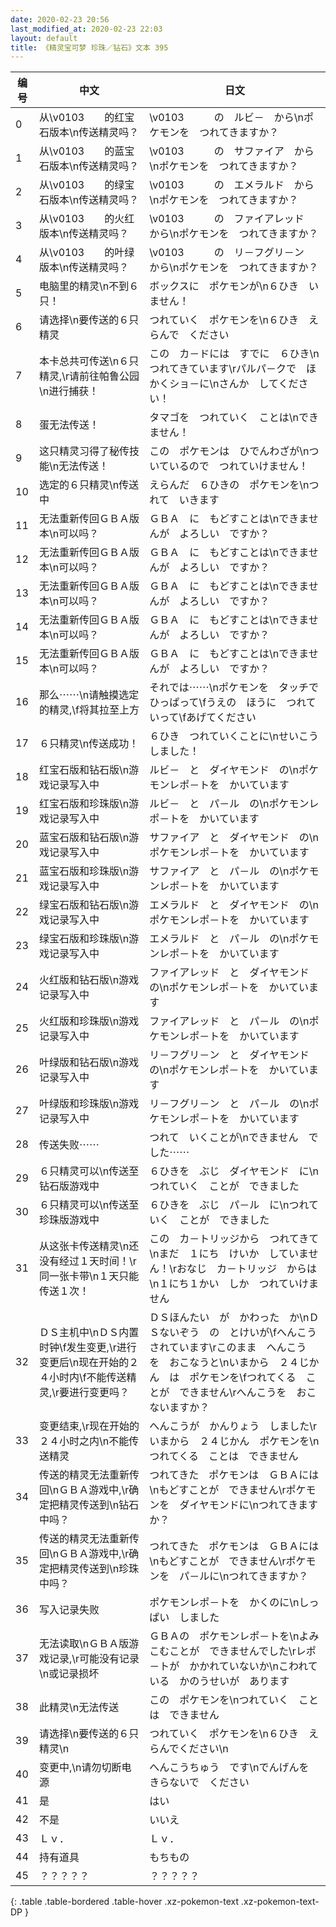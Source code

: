 ```yaml
---
date: 2020-02-23 20:56
last_modified_at: 2020-02-23 22:03
layout: default
title: 《精灵宝可梦 珍珠／钻石》文本 395
---
```

| 编号 | 中文 | 日文 |
| ---- | ---- | ---- |
| 0 | 从\v0103　　的红宝石版本\n传送精灵吗？ | \v0103　　　の　ルビ－　から\nポケモンを　つれてきますか？ |
| 1 | 从\v0103　　的蓝宝石版本\n传送精灵吗？ | \v0103　　　の　サファイア　から\nポケモンを　つれてきますか？ |
| 2 | 从\v0103　　的绿宝石版本\n传送精灵吗？ | \v0103　　　の　エメラルド　から\nポケモンを　つれてきますか？ |
| 3 | 从\v0103　　的火红版本\n传送精灵吗？ | \v0103　　　の　ファイアレッド　から\nポケモンを　つれてきますか？ |
| 4 | 从\v0103　　的叶绿版本\n传送精灵吗？ | \v0103　　　の　リ－フグリ－ン　から\nポケモンを　つれてきますか？ |
| 5 | 电脑里的精灵\n不到６只！ | ボックスに　ポケモンが\n６ひき　いません！ |
| 6 | 请选择\n要传送的６只精灵 | つれていく　ポケモンを\n６ひき　えらんで　ください |
| 7 | 本卡总共可传送\n６只精灵,\r请前往帕鲁公园\n进行捕获！ | この　カ－ドには　すでに　６ひき\nつれてきています\rパルパ－クで　ほかくショ－に\nさんか　してください！ |
| 8 | 蛋无法传送！ | タマゴを　つれていく　ことは\nできません！ |
| 9 | 这只精灵习得了秘传技能\n无法传送！ | この　ポケモンは　ひでんわざが\nついているので　つれていけません！ |
| 10 | 选定的６只精灵\n传送中 | えらんだ　６ひきの　ポケモンを\nつれて　いきます |
| 11 | 无法重新传回ＧＢＡ版本\n可以吗？ | ＧＢＡ　に　もどすことは\nできませんが　よろしい　ですか？ |
| 12 | 无法重新传回ＧＢＡ版本\n可以吗？ | ＧＢＡ　に　もどすことは\nできませんが　よろしい　ですか？ |
| 13 | 无法重新传回ＧＢＡ版本\n可以吗？ | ＧＢＡ　に　もどすことは\nできませんが　よろしい　ですか？ |
| 14 | 无法重新传回ＧＢＡ版本\n可以吗？ | ＧＢＡ　に　もどすことは\nできませんが　よろしい　ですか？ |
| 15 | 无法重新传回ＧＢＡ版本\n可以吗？ | ＧＢＡ　に　もどすことは\nできませんが　よろしい　ですか？ |
| 16 | 那么⋯⋯\n请触摸选定的精灵,\f将其拉至上方 | それでは⋯⋯\nポケモンを　タッチで　ひっぱって\fうえの　ほうに　つれていって\fあげてください |
| 17 | ６只精灵\n传送成功！ | ６ひき　つれていくことに\nせいこう　しました！ |
| 18 | 红宝石版和钻石版\n游戏记录写入中 | ルビ－　と　ダイヤモンド　の\nポケモンレポ－トを　かいています |
| 19 | 红宝石版和珍珠版\n游戏记录写入中 | ルビ－　と　パ－ル　の\nポケモンレポ－トを　かいています |
| 20 | 蓝宝石版和钻石版\n游戏记录写入中 | サファイア　と　ダイヤモンド　の\nポケモンレポ－トを　かいています |
| 21 | 蓝宝石版和珍珠版\n游戏记录写入中 | サファイア　と　パ－ル　の\nポケモンレポ－トを　かいています |
| 22 | 绿宝石版和钻石版\n游戏记录写入中 | エメラルド　と　ダイヤモンド　の\nポケモンレポ－トを　かいています |
| 23 | 绿宝石版和珍珠版\n游戏记录写入中 | エメラルド　と　パ－ル　の\nポケモンレポ－トを　かいています |
| 24 | 火红版和钻石版\n游戏记录写入中 | ファイアレッド　と　ダイヤモンド　の\nポケモンレポ－トを　かいています |
| 25 | 火红版和珍珠版\n游戏记录写入中 | ファイアレッド　と　パ－ル　の\nポケモンレポ－トを　かいています |
| 26 | 叶绿版和钻石版\n游戏记录写入中 | リ－フグリ－ン　と　ダイヤモンド　の\nポケモンレポ－トを　かいています |
| 27 | 叶绿版和珍珠版\n游戏记录写入中 | リ－フグリ－ン　と　パ－ル　の\nポケモンレポ－トを　かいています |
| 28 | 传送失败⋯⋯ | つれて　いくことが\nできません　でした⋯⋯ |
| 29 | ６只精灵可以\n传送至钻石版游戏中 | ６ひきを　ぶじ　ダイヤモンド　に\nつれていく　ことが　できました |
| 30 | ６只精灵可以\n传送至珍珠版游戏中 | ６ひきを　ぶじ　パ－ル　に\nつれていく　ことが　できました |
| 31 | 从这张卡传送精灵\n还没有经过１天时间！\r同一张卡带\n１天只能传送１次！ | この　カ－トリッジから　つれてきて\nまだ　１にち　けいか　していません！\rおなじ　カ－トリッジ　からは\n１にち１かい　しか　つれていけません |
| 32 | ＤＳ主机中\nＤＳ内置时钟\f发生变更,\r进行变更后\n现在开始的２４小时内\f不能传送精灵,\r要进行变更吗？ | ＤＳほんたい　が　かわった　か\nＤＳないぞう　の　とけいが\fへんこう　されています\rこのまま　へんこう　を　おこなうと\nいまから　２４じかん　は　ポケモンを\fつれてくる　ことが　できません\rへんこうを　おこないますか？ |
| 33 | 变更结束,\r现在开始的２４小时之内\n不能传送精灵 | へんこうが　かんりょう　しました\rいまから　２４じかん　ポケモンを\nつれてくる　ことは　できません |
| 34 | 传送的精灵无法重新传回\nＧＢＡ游戏中,\r确定把精灵传送到\n钻石中吗？ | つれてきた　ポケモンは　ＧＢＡには\nもどすことが　できません\rポケモンを　ダイヤモンドに\nつれてきますか？ |
| 35 | 传送的精灵无法重新传回\nＧＢＡ游戏中,\r确定把精灵传送到\n珍珠中吗？ | つれてきた　ポケモンは　ＧＢＡには\nもどすことが　できません\rポケモンを　パ－ルに\nつれてきますか？ |
| 36 | 写入记录失败 | ポケモンレポ－トを　かくのに\nしっぱい　しました |
| 37 | 无法读取\nＧＢＡ版游戏记录,\r可能没有记录\n或记录损坏 | ＧＢＡの　ポケモンレポ－トを\nよみこむことが　できませんでした\rレポ－トが　かかれていないか\nこわれている　かのうせいが　あります |
| 38 | 此精灵\n无法传送 | この　ポケモンを\nつれていく　ことは　できません |
| 39 | 请选择\n要传送的６只精灵\n | つれていく　ポケモンを\n６ひき　えらんでください\n |
| 40 | 变更中,\n请勿切断电源 | へんこうちゅう　です\nでんげんを　きらないで　ください |
| 41 | 是 | はい |
| 42 | 不是 | いいえ |
| 43 | Ｌｖ． | Ｌｖ． |
| 44 | 持有道具 | もちもの |
| 45 | ？？？？？ | ？？？？？ |
{: .table .table-bordered .table-hover .xz-pokemon-text .xz-pokemon-text-DP }